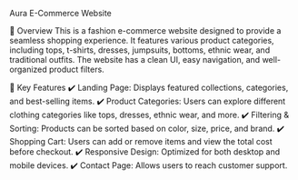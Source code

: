 Aura E-Commerce Website

📌 Overview
This is a fashion e-commerce website designed to provide a seamless shopping experience. It features various product categories, including tops, t-shirts, dresses, jumpsuits, bottoms, ethnic wear, and traditional outfits. The website has a clean UI, easy navigation, and well-organized product filters.


🎨 Key Features
✔️ Landing Page: Displays featured collections, categories, and best-selling items.
✔️ Product Categories: Users can explore different clothing categories like tops, dresses, ethnic wear, and more.
✔️ Filtering & Sorting: Products can be sorted based on color, size, price, and brand.
✔️ Shopping Cart: Users can add or remove items and view the total cost before checkout.
✔️ Responsive Design: Optimized for both desktop and mobile devices.
✔️ Contact Page: Allows users to reach customer support.

